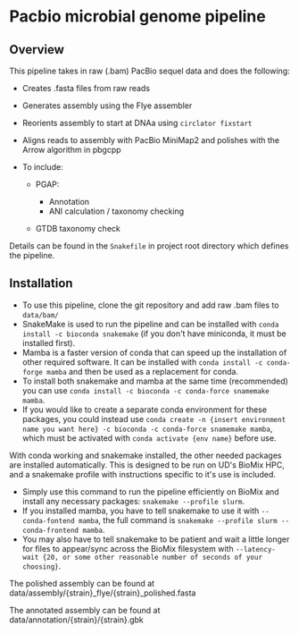# Pacbio microbial genome pipeline

## Overview

This pipeline takes in raw (.bam) PacBio sequel data and does the following:

-   Creates .fasta files from raw reads

-   Generates assembly using the Flye assembler

-   Reorients assembly to start at DNAa using `circlator fixstart`

-   Aligns reads to assembly with PacBio MiniMap2 and polishes with the Arrow algorithm in pbgcpp

-   To include:

    -   PGAP:

        -   Annotation
        -   ANI calculation / taxonomy checking

    -   GTDB taxonomy check

Details can be found in the `Snakefile` in project root directory which defines the pipeline.



## Installation

-   To use this pipeline, clone the git repository and add raw .bam files to `data/bam/`
-   SnakeMake is used to run the pipeline and can be installed with `conda install -c bioconda snakemake` (if you don't have miniconda, it must be installed first).
-   Mamba is a faster version of conda that can speed up the installation of other required software. It can be installed with `conda install -c conda-forge mamba` and then be used as a replacement for conda.
-   To install both snakemake and mamba at the same time (recommended) you can use `conda install -c bioconda -c conda-force snamemake mamba`.
-   If you would like to create a separate conda environment for these packages, you could instead use `conda create -n {insert environment name you want here} -c bioconda -c conda-force snamemake mamba`, which must be activated with `conda activate {env name}` before use.

With conda working and snakemake installed, the other needed packages are installed automatically. This is designed to be run on UD's BioMix HPC, and a snakemake profile with instructions specific to it's use is included.

-   Simply use this command to run the pipeline efficiently on BioMix and install any necessary packages: `snakemake --profile slurm`.
-   If you installed mamba, you have to tell snakemake to use it with `--conda-fontend mamba`, the full command is `snakemake --profile slurm --conda-frontend mamba`.
-   You may also have to tell snakemake to be patient and wait a little longer for files to appear/sync across the BioMix filesystem with `--latency-wait {20, or some other reasonable number of seconds of your choosing}`.

The polished assembly can be found at data/assembly/{strain}\_flye/{strain}\_polished.fasta

The annotated assembly can be found at data/annotation/{strain}/{strain}.gbk
